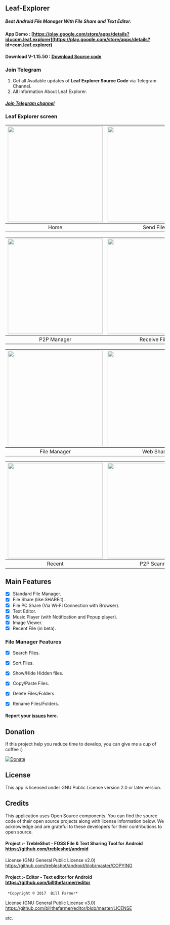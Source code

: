 ## Leaf-Explorer
##### Best Android File Manager With File Share and Text Editor.

#### App Demo : [https://play.google.com/store/apps/details?id=com.leaf.explorer](https://play.google.com/store/apps/details?id=com.leaf.explorer)<br>

#### Download V-1.15.50 : [Download Source code](https://github.com/Shiv-Shambhu/Leaf-Explorer/blob/main/Version/Leaf%20Explorer.zip)<br>

### Join Telegram
1. Get all Available updates of **Leaf Explorer Source Code** via Telegram Channel.
2. All Information About Leaf Explorer.
##### [Join Telegram channel](https://t.me/LeafExplorer)</br>


### Leaf Explorer screen
| <img src = "https://github.com/Shiv-Shambhu/Leaf-Explorer/blob/main/Image/home.jpg" width = "300"/> | <img src = "https://github.com/Shiv-Shambhu/Leaf-Explorer/blob/main/Image/send.jpg" width = "300"/> |
|:---:|:---:|
| Home | Send Files |

| <img src = "https://github.com/Shiv-Shambhu/Leaf-Explorer/blob/main/Image/managerP2P.jpg" width = "300"/> | <img src = "https://github.com/Shiv-Shambhu/Leaf-Explorer/blob/main/Image/receive.jpg" width = "300"/>|
|:---:|:---:|
| P2P Manager | Receive Files |

| <img src = "https://github.com/Shiv-Shambhu/Leaf-Explorer/blob/main/Image/file_manager.jpg" width = "300"/> | <img src = "https://github.com/Shiv-Shambhu/Leaf-Explorer/blob/main/Image/transfer_android_pc.jpg" width = "300"/> |
|:---:|:---:|
| File Manager | Web Share |

| <img src = "https://github.com/Shiv-Shambhu/Leaf-Explorer/blob/main/Image/recent_image_video.jpg" width = "300"/> | <img src = "https://github.com/Shiv-Shambhu/Leaf-Explorer/blob/main/Image/scannerP2P.jpg" width = "300"/>|
|:---:|:---:|
| Recent | P2P Scanner |


## Main Features

- [x] Standard File Manager.
- [x] File Share (like SHAREit).
- [x] File PC Share (Via Wi-Fi Connection with Browser).
- [x] Text Editor.
- [x] Music Player (with Notification and Popup player).
- [x] Image Viewer.
- [x] Recent File (in beta).

### File Manager Features

- [x] Search Files.
- [x] Sort Files.
- [x] Show/Hide Hidden files.
- [x] Copy/Paste Files.
- [x] Delete Files/Folders.
- [x] Rename Files/Folders.



#### Report your [issues](https://github.com/Shiv-Shambhu/Leaf-Explorer/issues) here.


## Donation
If this project help you reduce time to develop, you can give me a cup of coffee :)

[![Donate](https://www.paypalobjects.com/en_US/i/btn/btn_donateCC_LG.gif)](https://try-tolearn.blogspot.com/2021/07/donate.html?m=1)

## License

This app is licensed under GNU Public License version 2.0 or later version.

## Credits
This application uses Open Source components. You can find the source code of their open source projects along with license information below. We acknowledge and are grateful to these developers for their contributions to open source.

#### Project :- TrebleShot - FOSS File & Text Sharing Tool for Android https://github.com/trebleshot/android
License (GNU General Public License v2.0) https://github.com/trebleshot/android/blob/master/COPYING

#### Project :- Editor - Text editor for Android https://github.com/billthefarmer/editor
     *Copyright © 2017  Bill Farmer*
License (GNU General Public License v3.0) https://github.com/billthefarmer/editor/blob/master/LICENSE

etc.
